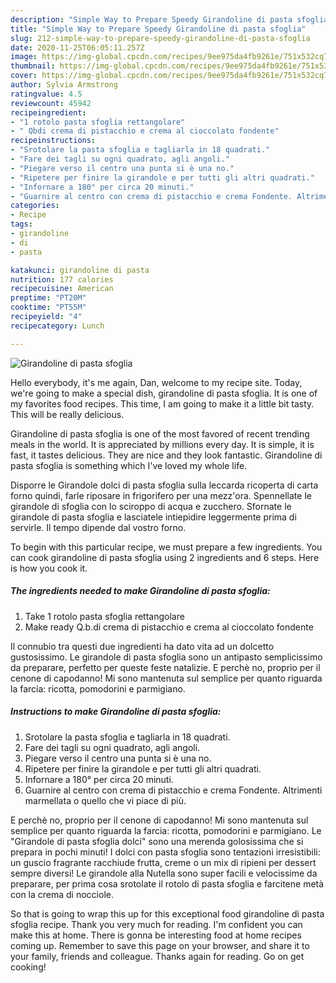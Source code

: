 ```yaml
---
description: "Simple Way to Prepare Speedy Girandoline di pasta sfoglia"
title: "Simple Way to Prepare Speedy Girandoline di pasta sfoglia"
slug: 212-simple-way-to-prepare-speedy-girandoline-di-pasta-sfoglia
date: 2020-11-25T06:05:11.257Z
image: https://img-global.cpcdn.com/recipes/9ee975da4fb9261e/751x532cq70/girandoline-di-pasta-sfoglia-recipe-main-photo.jpg
thumbnail: https://img-global.cpcdn.com/recipes/9ee975da4fb9261e/751x532cq70/girandoline-di-pasta-sfoglia-recipe-main-photo.jpg
cover: https://img-global.cpcdn.com/recipes/9ee975da4fb9261e/751x532cq70/girandoline-di-pasta-sfoglia-recipe-main-photo.jpg
author: Sylvia Armstrong
ratingvalue: 4.5
reviewcount: 45942
recipeingredient:
- "1 rotolo pasta sfoglia rettangolare"
- " Qbdi crema di pistacchio e crema al cioccolato fondente"
recipeinstructions:
- "Srotolare la pasta sfoglia e tagliarla in 18 quadrati."
- "Fare dei tagli su ogni quadrato, agli angoli."
- "Piegare verso il centro una punta si è una no."
- "Ripetere per finire la girandole e per tutti gli altri quadrati."
- "Infornare a 180° per circa 20 minuti."
- "Guarnire al centro con crema di pistacchio e crema Fondente. Altrimenti marmellata o quello che vi piace di più."
categories:
- Recipe
tags:
- girandoline
- di
- pasta

katakunci: girandoline di pasta 
nutrition: 177 calories
recipecuisine: American
preptime: "PT20M"
cooktime: "PT55M"
recipeyield: "4"
recipecategory: Lunch

---
```



![Girandoline di pasta sfoglia](https://img-global.cpcdn.com/recipes/9ee975da4fb9261e/751x532cq70/girandoline-di-pasta-sfoglia-recipe-main-photo.jpg)

Hello everybody, it's me again, Dan, welcome to my recipe site. Today, we're going to make a special dish, girandoline di pasta sfoglia. It is one of my favorites food recipes. This time, I am going to make it a little bit tasty. This will be really delicious.

Girandoline di pasta sfoglia is one of the most favored of recent trending meals in the world. It is appreciated by millions every day. It is simple, it is fast, it tastes delicious. They are nice and they look fantastic. Girandoline di pasta sfoglia is something which I've loved my whole life.

Disporre le Girandole dolci di pasta sfoglia sulla leccarda ricoperta di carta forno quindi, farle riposare in frigorifero per una mezz&#39;ora. Spennellate le girandole di sfoglia con lo sciroppo di acqua e zucchero. Sfornate le girandole di pasta sfoglia e lasciatele intiepidire leggermente prima di servirle. Il tempo dipende dal vostro forno.


To begin with this particular recipe, we must prepare a few ingredients. You can cook girandoline di pasta sfoglia using 2 ingredients and 6 steps. Here is how you cook it.

<!--inarticleads1-->

##### The ingredients needed to make Girandoline di pasta sfoglia:

1. Take 1 rotolo pasta sfoglia rettangolare
1. Make ready  Q.b.di crema di pistacchio e crema al cioccolato fondente


Il connubio tra questi due ingredienti ha dato vita ad un dolcetto gustosissimo. Le girandole di pasta sfoglia sono un antipasto semplicissimo da preparare, perfetto per queste feste natalizie. E perchè no, proprio per il cenone di capodanno! Mi sono mantenuta sul semplice per quanto riguarda la farcia: ricotta, pomodorini e parmigiano. 

<!--inarticleads2-->

##### Instructions to make Girandoline di pasta sfoglia:

1. Srotolare la pasta sfoglia e tagliarla in 18 quadrati.
1. Fare dei tagli su ogni quadrato, agli angoli.
1. Piegare verso il centro una punta si è una no.
1. Ripetere per finire la girandole e per tutti gli altri quadrati.
1. Infornare a 180° per circa 20 minuti.
1. Guarnire al centro con crema di pistacchio e crema Fondente. Altrimenti marmellata o quello che vi piace di più.


E perchè no, proprio per il cenone di capodanno! Mi sono mantenuta sul semplice per quanto riguarda la farcia: ricotta, pomodorini e parmigiano. Le &#34;Girandole di pasta sfoglia dolci&#34; sono una merenda golosissima che si prepara in pochi minuti! I dolci con pasta sfoglia sono tentazioni irresistibili: un guscio fragrante racchiude frutta, creme o un mix di ripieni per dessert sempre diversi! Le girandole alla Nutella sono super facili e velocissime da preparare, per prima cosa srotolate il rotolo di pasta sfoglia e farcitene metà con la crema di nocciole. 

So that is going to wrap this up for this exceptional food girandoline di pasta sfoglia recipe. Thank you very much for reading. I'm confident you can make this at home. There is gonna be interesting food at home recipes coming up. Remember to save this page on your browser, and share it to your family, friends and colleague. Thanks again for reading. Go on get cooking!
